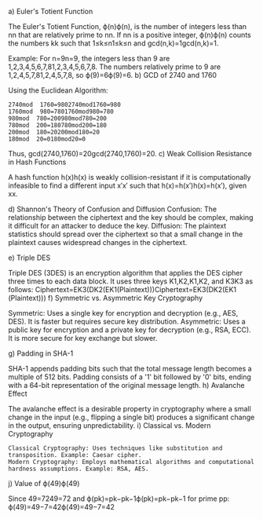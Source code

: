 a) Euler's Totient Function

The Euler's Totient Function, ϕ(n)ϕ(n), is the number of integers less than nn that are relatively prime to nn. If nn is a positive integer, ϕ(n)ϕ(n) counts the numbers kk such that 1≤k≤n1≤k≤n and gcd(n,k)=1gcd(n,k)=1.

Example:
For n=9n=9, the integers less than 9 are 1,2,3,4,5,6,7,81,2,3,4,5,6,7,8.
The numbers relatively prime to 9 are 1,2,4,5,7,81,2,4,5,7,8, so ϕ(9)=6ϕ(9)=6.
b) GCD of 2740 and 1760

Using the Euclidean Algorithm:

    2740mod  1760=9802740mod1760=980
    1760mod  980=7801760mod980=780
    980mod  780=200980mod780=200
    780mod  200=180780mod200=180
    200mod  180=20200mod180=20
    180mod  20=0180mod20=0

Thus, gcd(2740,1760)=20gcd(2740,1760)=20.
c) Weak Collision Resistance in Hash Functions

A hash function h(x)h(x) is weakly collision-resistant if it is computationally infeasible to find a different input x′x′ such that h(x)=h(x′)h(x)=h(x′), given xx.

d) Shannon's Theory of Confusion and Diffusion
    Confusion: The relationship between the ciphertext and the key should be complex, making it difficult for an attacker to deduce the key.
    Diffusion: The plaintext statistics should spread over the ciphertext so that a small change in the plaintext causes widespread changes in the ciphertext.

e) Triple DES

Triple DES (3DES) is an encryption algorithm that applies the DES cipher three times to each data block. It uses three keys K1,K2,K1​,K2​, and K3K3​ as follows:
Ciphertext=EK3(DK2(EK1(Plaintext)))Ciphertext=EK3​​(DK2​​(EK1​​(Plaintext)))
f) Symmetric vs. Asymmetric Key Cryptography

  Symmetric: Uses a single key for encryption and decryption (e.g., AES, DES). It is faster but requires secure key distribution.
    Asymmetric: Uses a public key for encryption and a private key for decryption (e.g., RSA, ECC). It is more secure for key exchange but slower.

g) Padding in SHA-1

SHA-1 appends padding bits such that the total message length becomes a multiple of 512 bits. Padding consists of a '1' bit followed by '0' bits, ending with a 64-bit representation of the original message length.
h) Avalanche Effect

The avalanche effect is a desirable property in cryptography where a small change in the input (e.g., flipping a single bit) produces a significant change in the output, ensuring unpredictability.
i) Classical vs. Modern Cryptography

    Classical Cryptography: Uses techniques like substitution and transposition. Example: Caesar cipher.
    Modern Cryptography: Employs mathematical algorithms and computational hardness assumptions. Example: RSA, AES.

j) Value of ϕ(49)ϕ(49)

Since 49=7249=72 and ϕ(pk)=pk−pk−1ϕ(pk)=pk−pk−1 for prime pp:
ϕ(49)=49−7=42ϕ(49)=49−7=42
